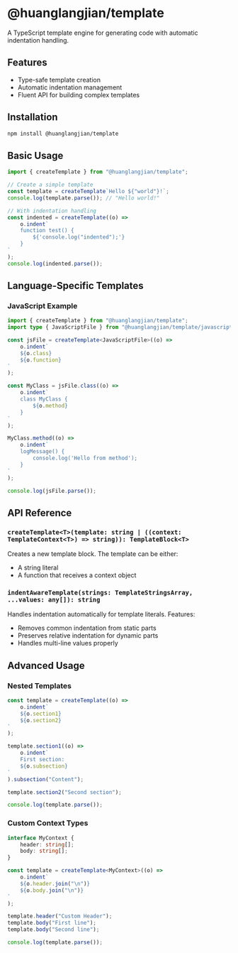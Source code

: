 # @huanglangjian/template

A TypeScript template engine for generating code with automatic indentation
handling.

## Features

- Type-safe template creation
- Automatic indentation management
- Fluent API for building complex templates

## Installation

```bash
npm install @huanglangjian/template
```

## Basic Usage

```typescript
import { createTemplate } from "@huanglangjian/template";

// Create a simple template
const template = createTemplate`Hello ${"world"}!`;
console.log(template.parse()); // "Hello world!"

// With indentation handling
const indented = createTemplate((o) =>
    o.indent`
    function test() {
        ${'console.log("indented");'}
    }
`
);
console.log(indented.parse());
```

## Language-Specific Templates

### JavaScript Example

```typescript
import { createTemplate } from "@huanglangjian/template";
import type { JavaScriptFile } from "@huanglangjian/template/javascript";

const jsFile = createTemplate<JavaScriptFile>((o) =>
    o.indent`
    ${o.class}
    ${o.function}
`
);

const MyClass = jsFile.class((o) =>
    o.indent`
    class MyClass {
        ${o.method}
    }
`
);

MyClass.method((o) =>
    o.indent`
    logMessage() {
        console.log('Hello from method');
    }
`
);

console.log(jsFile.parse());
```

## API Reference

### `createTemplate<T>(template: string | ((context: TemplateContext<T>) => string)): TemplateBlock<T>`

Creates a new template block. The template can be either:

- A string literal
- A function that receives a context object

### `indentAwareTemplate(strings: TemplateStringsArray, ...values: any[]): string`

Handles indentation automatically for template literals. Features:

- Removes common indentation from static parts
- Preserves relative indentation for dynamic parts
- Handles multi-line values properly

## Advanced Usage

### Nested Templates

```typescript
const template = createTemplate((o) =>
    o.indent`
    ${o.section1}
    ${o.section2}
`
);

template.section1((o) =>
    o.indent`
    First section:
    ${o.subsection}
`
).subsection("Content");

template.section2("Second section");

console.log(template.parse());
```

### Custom Context Types

```typescript
interface MyContext {
    header: string[];
    body: string[];
}

const template = createTemplate<MyContext>((o) =>
    o.indent`
    ${o.header.join("\n")}
    ${o.body.join("\n")}
`
);

template.header("Custom Header");
template.body("First line");
template.body("Second line");

console.log(template.parse());
```
